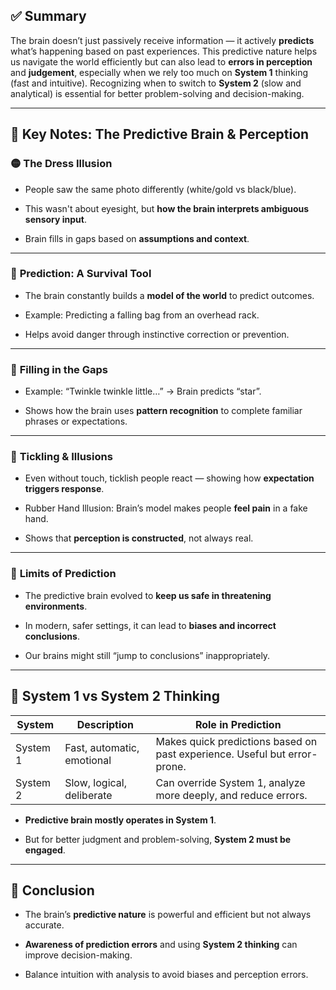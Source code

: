 ## ✅ **Summary**

The brain doesn’t just passively receive information — it actively **predicts** what’s happening based on past experiences. This predictive nature helps us navigate the world efficiently but can also lead to **errors in perception** and **judgement**, especially when we rely too much on **System 1** thinking (fast and intuitive). Recognizing when to switch to **System 2** (slow and analytical) is essential for better problem-solving and decision-making.

---

## 🧠 Key Notes: The Predictive Brain & Perception

### 🟡 **The Dress Illusion**

- People saw the same photo differently (white/gold vs black/blue).
    
- This wasn't about eyesight, but **how the brain interprets ambiguous sensory input**.
    
- Brain fills in gaps based on **assumptions and context**.
    

---

### 🔵 **Prediction: A Survival Tool**

- The brain constantly builds a **model of the world** to predict outcomes.
    
- Example: Predicting a falling bag from an overhead rack.
    
- Helps avoid danger through instinctive correction or prevention.
    

---

### 🌟 **Filling in the Gaps**

- Example: “Twinkle twinkle little…” → Brain predicts “star”.
    
- Shows how the brain uses **pattern recognition** to complete familiar phrases or expectations.
    

---

### 🤭 **Tickling & Illusions**

- Even without touch, ticklish people react — showing how **expectation triggers response**.
    
- Rubber Hand Illusion: Brain’s model makes people **feel pain** in a fake hand.
    
- Shows that **perception is constructed**, not always real.
    

---

### 🔴 **Limits of Prediction**

- The predictive brain evolved to **keep us safe in threatening environments**.
    
- In modern, safer settings, it can lead to **biases and incorrect conclusions**.
    
- Our brains might still “jump to conclusions” inappropriately.
    

---

## 🧠 System 1 vs System 2 Thinking

|System|Description|Role in Prediction|
|---|---|---|
|System 1|Fast, automatic, emotional|Makes quick predictions based on past experience. Useful but error-prone.|
|System 2|Slow, logical, deliberate|Can override System 1, analyze more deeply, and reduce errors.|

- **Predictive brain mostly operates in System 1**.
    
- But for better judgment and problem-solving, **System 2 must be engaged**.
    

---

## 📝 Conclusion

- The brain’s **predictive nature** is powerful and efficient but not always accurate.
    
- **Awareness of prediction errors** and using **System 2 thinking** can improve decision-making.
    
- Balance intuition with analysis to avoid biases and perception errors.